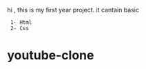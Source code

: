 hi , this is my first year project. it cantain basic  

     1- Html 
     2- Css
     
# youtube-clone
